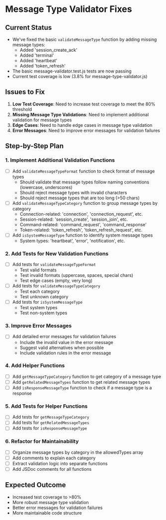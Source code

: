 # Message Type Validator Fixes

## Current Status
- We've fixed the basic `validateMessageType` function by adding missing message types:
  - Added 'session_create_ack'
  - Added 'terminal'
  - Added 'heartbeat'
  - Added 'token_refresh'
- The basic message-validator.test.js tests are now passing
- Current test coverage is low (3.8% for message-type-validator.js)

## Issues to Fix
1. **Low Test Coverage**: Need to increase test coverage to meet the 80% threshold
2. **Missing Message Type Validations**: Need to implement additional validation for message types
3. **Edge Cases**: Need to handle edge cases in message type validation
4. **Error Messages**: Need to improve error messages for validation failures

## Step-by-Step Plan

### 1. Implement Additional Validation Functions
- [ ] Add `validateMessageTypeFormat` function to check format of message types
  - Should validate that message types follow naming conventions (lowercase, underscores)
  - Should reject message types with invalid characters
  - Should reject message types that are too long (>50 chars)
- [ ] Add `validateMessageTypeCategory` function to group message types by category
  - Connection-related: 'connection', 'connection_request', etc.
  - Session-related: 'session_create', 'session_join', etc.
  - Command-related: 'command_request', 'command_response'
  - Token-related: 'token_refresh', 'token_refresh_request', etc.
- [ ] Add `isSystemMessageType` function to identify system message types
  - System types: 'heartbeat', 'error', 'notification', etc.

### 2. Add Tests for New Validation Functions
- [ ] Add tests for `validateMessageTypeFormat`
  - Test valid formats
  - Test invalid formats (uppercase, spaces, special chars)
  - Test edge cases (empty, very long)
- [ ] Add tests for `validateMessageTypeCategory`
  - Test each category
  - Test unknown category
- [ ] Add tests for `isSystemMessageType`
  - Test system types
  - Test non-system types

### 3. Improve Error Messages
- [ ] Add detailed error messages for validation failures
  - Include the invalid value in the error message
  - Suggest valid alternatives when possible
  - Include validation rules in the error message

### 4. Add Helper Functions
- [ ] Add `getMessageTypeCategory` function to get category of a message type
- [ ] Add `getRelatedMessageTypes` function to get related message types
- [ ] Add `isResponseMessageType` function to check if a message type is a response

### 5. Add Tests for Helper Functions
- [ ] Add tests for `getMessageTypeCategory`
- [ ] Add tests for `getRelatedMessageTypes`
- [ ] Add tests for `isResponseMessageType`

### 6. Refactor for Maintainability
- [ ] Organize message types by category in the allowedTypes array
- [ ] Add comments to explain each category
- [ ] Extract validation logic into separate functions
- [ ] Add JSDoc comments for all functions

## Expected Outcome
- Increased test coverage to >80%
- More robust message type validation
- Better error messages for validation failures
- More maintainable code structure